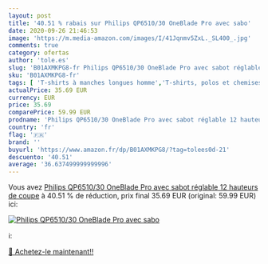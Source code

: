 ```yaml
---
layout: post
title: '40.51 % rabais sur Philips QP6510/30 OneBlade Pro avec sabo'
date: 2020-09-26 21:46:53
image: 'https://m.media-amazon.com/images/I/41Jqnmv5ZxL._SL400_.jpg'
comments: true
category: ofertas
author: 'tole.es'
slug: 'B01AXMKPG8-fr Philips QP6510/30 OneBlade Pro avec sabot réglable 12...'
sku: 'B01AXMKPG8-fr'
tags: [ 'T-shirts à manches longues homme','T-shirts, polos et chemises homme','Vêtements','Vêtements homme', ]
actualPrice: 35.69 EUR
currency: EUR
price: 35.69
comparePrice: 59.99 EUR
prodname: 'Philips QP6510/30 OneBlade Pro avec sabot réglable 12 hauteurs de coupe'
country: 'fr'
flag: '🇫🇷'
brand: ''
buyurl: 'https://www.amazon.fr/dp/B01AXMKPG8/?tag=tolees0d-21'
descuento: '40.51'
average: '36.637499999999996'
---
```


Vous avez [Philips QP6510/30 OneBlade Pro avec sabot réglable 12 hauteurs de coupe](https://www.amazon.fr/dp/B01AXMKPG8/?tag=tolees0d-21)  à  40.51 % de réduction, prix final  35.69 EUR (original: 59.99 EUR) ici:

[![Philips QP6510/30 OneBlade Pro avec sabo](https://m.media-amazon.com/images/I/41Jqnmv5ZxL._SL400_.jpg)](https://www.amazon.fr/dp/B01AXMKPG8/?tag=tolees0d-21)

ℹ️:


[🛒 Achetez-le maintenant!!](https://www.amazon.fr/dp/B01AXMKPG8/?tag=tolees0d-21)
